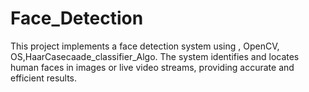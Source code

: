 # Face_Detection
This project implements a face detection system using , OpenCV, OS,HaarCasecaade_classifier_Algo. The system identifies and locates human faces in images or live video streams, providing accurate and efficient results.
